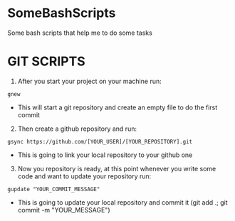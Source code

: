 # SomeBashScripts
Some bash scripts that help me to do some tasks

# GIT SCRIPTS


1. After you start your project on your machine run:

```gnew```

* This will start a git repository and create an empty file to do the first commit

2. Then create a github repository and run:

```gsync https://github.com/[YOUR_USER]/[YOUR_REPOSITORY].git```

* This is going to link your local repository to your github one

3. Now you repository is ready, at this point whenever you write some code and want to update your repository run:

```gupdate "YOUR_COMMIT_MESSAGE"```

* This is going to update your local repository and commit it (git add .; git commit -m "YOUR_MESSAGE")
